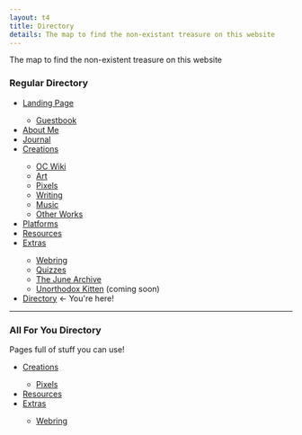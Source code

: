 ```yaml
---
layout: t4
title: Directory
details: The map to find the non-existant treasure on this website
---
```

The map to find the non-existent treasure on this website

<div id="mbrd" class="rflex">
	<div id="rdir">
		<h3>Regular Directory</h3>
		<ul>
			<li><a href="/">Landing Page</a></li>
			<ul>
				<li><a href="/creations/guestbook">Guestbook</a></li>
			</ul>
			<li><a href="/about">About Me</a></li>
			<li><a href="/journal">Journal</a></li>
			<li><a href="/creations">Creations</a></li>
			<ul>
				<li><a href="/creations/oc_wiki">OC Wiki</a></li>
				<li><a href="/creations/art">Art</a></li>
				<li><a href="/creations/pixels">Pixels</a></li>
				<li><a href="/creations/writing">Writing</a></li>
				<li><a href="/creations/music">Music</a></li>
				<li><a href="/creations/other_works">Other Works</a></li>
			</ul>
			<li><a href="/platforms">Platforms</a></li>
			<li><a href="/resources">Resources</a></li>
			<li><a href="/extras">Extras</a></li>
			<ul>
				<li><a href="/extras/gitgudring">Webring</a></li>
				<li><a href="/extras/quizzes">Quizzes</a></li>
				<li><a href="/extras/tjarp">The June Archive</a></li>
				<li><a href="/extras/unorthodox_kitten">Unorthodox Kitten</a> (coming soon)</li>
			</ul>
			<li><a href="/directory">Directory</a> <- You're here!</li>
		</ul>
	</div>
	<hr id="ybrd" class="vr">
	<div id="afyd">
		<h3>All For You Directory</h3>
		<p>Pages full of stuff you can use!</p>
		<ul>
			<li><a href="/creations">Creations</a></li>
			<ul>
				<li><a href="/creations/pixels">Pixels</a></li>
			</ul>
			<li><a href="/resources">Resources</a></li>
			<li><a href="/extras">Extras</a></li>
			<ul>
				<li><a href="/extras/gitgudring">Webring</a></li>
			</ul>
		</ul>
	</div>
</div>

<style>
	@media screen and (max-width:601px) {
		.rflex{
			display: flex!important;
			flex-direction: column!important;
		}
		#rdir{
			order:1;
		}
		#afyd{
			order: 3;
		}
		#rbrd{
			order:2;
		}
		#ybrd{
			order: 4;
		}
	}
</style>
